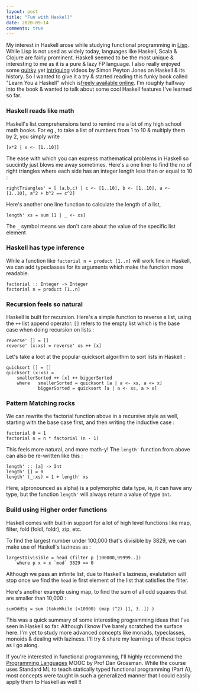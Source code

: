 ```yaml
---
layout: post
title: "Fun with Haskell"
date: 2020-09-14
comments: true
---
```



My interest in Haskell arose while studying functional programming in [Lisp](https://pritesh-shrivastava.github.io/blog/2020/08/30/sicp-so-far). While Lisp is not used as widely today, languages like Haskell, Scala & Clojure are fairly prominent. Haskell seemed to be the most unique & interesting to me as it is a pure & lazy FP language. I also really enjoyed some [quirky](https://youtu.be/SqWDAo1Jnyc) yet [intriguing](https://www.youtube.com/watch?v=re96UgMk6GQ) videos by Simon Peyton Jones on Haskell & its history. So I wanted to give it a try & started reading this funky book called "Learn You a Haskell" which is[freely available online](http://learnyouahaskell.com/). I'm roughly halfway into the book & wanted to talk about some cool Haskell features I've learned so far.

### Haskell reads like math

Haskell's list comprehensions tend to remind me a lot of my high school math books. For eg., to take a list of numbers from 1 to 10 & multiply them by 2, you simply write
```
[x*2 | x <- [1..10]] 
```

The ease with which you can express mathematical problems in Haskell so succintly just blows me away sometimes. Here's a one liner to find the no of right triangles where each side has an integer length less than or equal to 10 :
```
rightTriangles' = [ (a,b,c) | c <- [1..10], b <- [1..10], a <- [1..10], a^2 + b^2 == c^2]  
```

Here's another one line function to calculate the length of a list, 
```
length' xs = sum [1 | _ <- xs]
```
The `_` symbol means we don't care about the value of the specific list element

### Haskell has type inference

While a function like `factorial n = product [1..n]` will work fine in Haskell, we can add typeclasses for its arguments which make the function more readable.
```
factorial :: Integer -> Integer  
factorial n = product [1..n] 
```

### Recursion feels so natural

Haskell is built for recursion. Here's a simple function to reverse a list, using the `++` list append operator. `[]` refers to the empty list which is the base case when doing recursion on lists :
```
reverse' [] = []  
reverse' (x:xs) = reverse' xs ++ [x]  
```

Let's take a loot at the popular quicksort algorithm to sort lists in Haskell :
```
quicksort [] = []  
quicksort (x:xs) =   
    smallerSorted ++ [x] ++ biggerSorted
    where   smallerSorted = quicksort [a | a <- xs, a <= x]  
            biggerSorted = quicksort [a | a <- xs, a > x]  
``` 

### Pattern Matching rocks

We can rewrite the factorial function above in a recursive style as well, starting with the base case first, and then writing the inductive case :
```
factorial 0 = 1  
factorial n = n * factorial (n - 1)
```

This feels more natural, and more math-y! The `length'` function from above can also be re-written like this :
```
length' :: [a] -> Int
length' [] = 0  
length' (_:xs) = 1 + length' xs 
``` 
Here, `a`(pronounced as alpha) is a polymorphic data type, ie, it can have any type, but the function `length'` will always return a value of type `Int`. 

### Build using Higher order functions

Haskell comes with built-in support for a lot of high level functions like map, filter, fold (foldl, foldr), zip, etc.


To find the largest number under 100,000 that's divisible by 3829, we can make use of Haskell's laziness as :
``` 
largestDivisible = head (filter p [100000,99999..])  
    where p x = x `mod` 3829 == 0
```
Although we pass an infinite list, due to Haskell's laziness, evalutation will stop once we find the `head` ie first element of the list that satisfies the filter.

Here's another example using map, to find the sum of all odd squares that are smaller than 10,000 :
```
sumOddSq = sum (takeWhile (<10000) (map (^2) [1, 3..]) )
```


This was a quick summary of some interesting programming ideas that I've seen in Haskell so far. Although I know I've barely scratched the surface here. I'm yet to study more advanced concepts like monads, typeclasses, monoids & dealing with laziness. I'll try & share my learnings of these topics as I go along. 

If you're interested in functional programming, I'll highly recommend the [Programming Languages](https://www.coursera.org/learn/programming-languages) MOOC by Prof Dan Grossman. While the course uses Standard ML to teach statically typed functional programming (Part A), most concepts were taught in such a generalized manner that I could easily apply them to Haskell as well !!